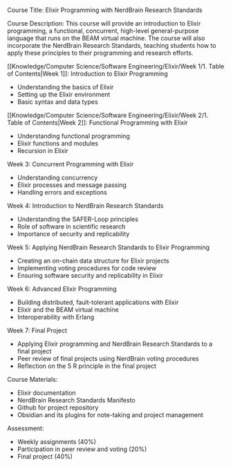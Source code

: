 Course Title: Elixir Programming with NerdBrain Research Standards

Course Description: 
This course will provide an introduction to Elixir programming, a functional, concurrent, high-level general-purpose language that runs on the BEAM virtual machine. The course will also incorporate the NerdBrain Research Standards, teaching students how to apply these principles to their programming and research efforts.

[[Knowledge/Computer Science/Software Engineering/Elixir/Week 1/1. Table of Contents|Week 1]]: Introduction to Elixir Programming
- Understanding the basics of Elixir
- Setting up the Elixir environment
- Basic syntax and data types

[[Knowledge/Computer Science/Software Engineering/Elixir/Week 2/1. Table of Contents|Week 2]]: Functional Programming with Elixir
- Understanding functional programming
- Elixir functions and modules
- Recursion in Elixir

Week 3: Concurrent Programming with Elixir
- Understanding concurrency
- Elixir processes and message passing
- Handling errors and exceptions

Week 4: Introduction to NerdBrain Research Standards
- Understanding the SAFER-Loop principles
- Role of software in scientific research
- Importance of security and replicability

Week 5: Applying NerdBrain Research Standards to Elixir Programming
- Creating an on-chain data structure for Elixir projects
- Implementing voting procedures for code review
- Ensuring software security and replicability in Elixir

Week 6: Advanced Elixir Programming
- Building distributed, fault-tolerant applications with Elixir
- Elixir and the BEAM virtual machine
- Interoperability with Erlang

Week 7: Final Project
- Applying Elixir programming and NerdBrain Research Standards to a final project
- Peer review of final projects using NerdBrain voting procedures
- Reflection on the 5 R principle in the final project

Course Materials: 
- Elixir documentation
- NerdBrain Research Standards Manifesto
- Github for project repository
- Obsidian and its plugins for note-taking and project management

Assessment: 
- Weekly assignments (40%)
- Participation in peer review and voting (20%)
- Final project (40%)
